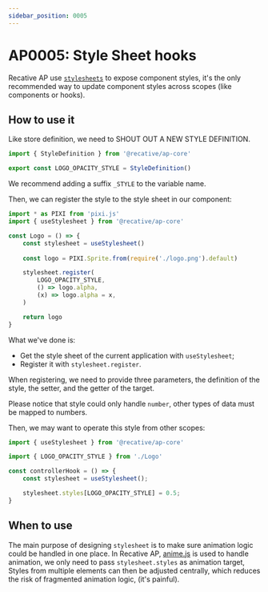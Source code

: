 ```yaml
---
sidebar_position: 0005
---
```


# AP0005: Style Sheet hooks

Recative AP use [`stylesheets`](/classes/stylesheet) to expose component styles, it's
the only recommended way to update component styles across scopes (like 
components or hooks).

## How to use it

Like store definition, we need to SHOUT OUT A NEW STYLE DEFINITION.

```ts
import { StyleDefinition } from '@recative/ap-core'

export const LOGO_OPACITY_STYLE = StyleDefinition()
```

We recommend adding a suffix `_STYLE` to the variable name.

Then, we can register the style to the style sheet in our component:

```ts
import * as PIXI from 'pixi.js'
import { useStylesheet } from '@recative/ap-core'

const Logo = () => {
    const stylesheet = useStylesheet()
    
    const logo = PIXI.Sprite.from(require('./logo.png').default)

    stylesheet.register(
        LOGO_OPACITY_STYLE,
        () => logo.alpha,
        (x) => logo.alpha = x,
    )

    return logo
}
```

What we've done is:
* Get the style sheet of the current application with `useStylesheet`;
* Register it with `stylesheet.register`.

When registering, we need to provide three parameters, the definition of the 
style, the setter, and the getter of the target.

Please notice that style could only handle `number`, other types of data must be
mapped to numbers.

Then, we may want to operate this style from other scopes:

```ts
import { useStylesheet } from '@recative/ap-core'

import { LOGO_OPACITY_STYLE } from './Logo'

const controllerHook = () => {
    const stylesheet = useStylesheet();

    stylesheet.styles[LOGO_OPACITY_STYLE] = 0.5;
}
```

## When to use

The main purpose of designing `stylesheet` is to make sure animation logic could
be handled in one place. In Recative AP, [anime.js](https://animejs.com/) is used to 
handle animation, we only need to pass `stylesheet.styles` as animation target,
Styles from multiple elements can then be adjusted centrally, which reduces the 
risk of fragmented animation logic, (it's painful).
